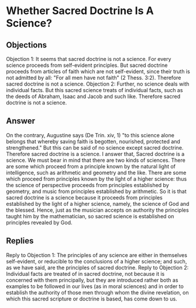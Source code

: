 # Whether Sacred Doctrine Is A Science?
## Objections
Objection 1: It seems that sacred doctrine is not a science. For every science proceeds from self-evident principles. But sacred doctrine proceeds from articles of faith which are not self-evident, since their truth is not admitted by all: "For all men have not faith" (2 Thess. 3:2). Therefore sacred doctrine is not a science.
Objection 2: Further, no science deals with individual facts. But this sacred science treats of individual facts, such as the deeds of Abraham, Isaac and Jacob and such like. Therefore sacred doctrine is not a science.
## Answer
On the contrary, Augustine says (De Trin. xiv, 1) "to this science alone belongs that whereby saving faith is begotten, nourished, protected and strengthened." But this can be said of no science except sacred doctrine. Therefore sacred doctrine is a science.
I answer that, Sacred doctrine is a science. We must bear in mind that there are two kinds of sciences. There are some which proceed from a principle known by the natural light of intelligence, such as arithmetic and geometry and the like. There are some which proceed from principles known by the light of a higher science: thus the science of perspective proceeds from principles established by geometry, and music from principles established by arithmetic. So it is that sacred doctrine is a science because it proceeds from principles established by the light of a higher science, namely, the science of God and the blessed. Hence, just as the musician accepts on authority the principles taught him by the mathematician, so sacred science is established on principles revealed by God.
## Replies
Reply to Objection 1: The principles of any science are either in themselves self-evident, or reducible to the conclusions of a higher science; and such, as we have said, are the principles of sacred doctrine.
Reply to Objection 2: Individual facts are treated of in sacred doctrine, not because it is concerned with them principally, but they are introduced rather both as examples to be followed in our lives (as in moral sciences) and in order to establish the authority of those men through whom the divine revelation, on which this sacred scripture or doctrine is based, has come down to us.